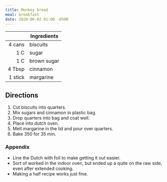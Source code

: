 ```yaml
---
title: Monkey bread
meal: breakfast
date: 2020-06-02 01:00 -0500
---
```


|| Ingredients |
|-:|-|
4 cans  | biscuits
1 C     | sugar
1 C     | brown sugar
4 Tbsp  | cinnamon
1 stick | margarine

## Directions

1. Cut biscuits into quarters.
2. Mix sugars and cinnamon in plastic bag.
3. Drop quarters into bag and coat well.
4. Place into dutch oven.
5. Melt margarine in the lid and pour over quarters.
6. Bake 350 for 35 min.

### Appendix

* Line the Dutch with foil to make getting it out easier.
* Sort of worked in the indoor oven, but ended up a quite on the raw side, even after extended cooking.
* Making a half recipe works just fine.
